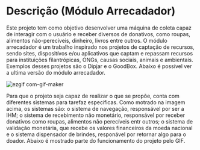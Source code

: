 # Descrição (Módulo Arrecadador)
Este projeto tem como objetivo desenvolver uma máquina de coleta capaz de interagir com o usuário e receber diversos de donativos, como roupas, alimentos não-perecíveis, dinheiro, livros entre outros.
O módulo arrecadador é um trabalho inspirado nos projetos de captação de recursos, sendo sites, dispositívos e/ou aplicativos que captam e repassam recursos para instituições filantrópicas, ONGs, 
causas sociais, animais e ambientais. Exemplos desses projetos são o Dipjar e o GoodBox. Abaixo é possível ver a ultima versão do módulo arrecadador.  

![ezgif com-gif-maker](https://user-images.githubusercontent.com/75312838/103468280-39e7d700-4d36-11eb-90fc-1b968b94aad9.gif)

Para que o projeto seja capaz de realizar o que se propõe, conta com diferentes sistemas para tarefaz específicas. Como motrado na imagem acima, os sistemas são: o sistema de navegação, responsável por ser a IHM; o sistema de recebimento não monetário, responsável por receber donativos como roupas, alimentos não perecíveis entr outros; o sistema de validação monetária, que recebe os valores financeiros da moeda nacional e o sistema dispensador de brindes, responável por retornar algo para o doador. Abaixo é mostrado parte
do funcionamento do projeto pelo GIF.



